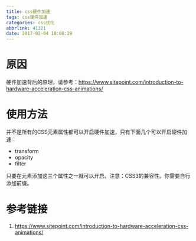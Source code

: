 ```yaml
---
title: css硬件加速
tags: css硬件加速
categories: css优化
abbrlink: 41321
date: 2017-02-04 10:08:29
---
```


# 原因
硬件加速背后的原理，请参考：https://www.sitepoint.com/introduction-to-hardware-acceleration-css-animations/
# 使用方法
并不是所有的CSS元素属性都可以开启硬件加速，只有下面几个可以开启硬件加速： 
 
* transform  
* opacity  
* filter  

只要在元素添加这三个属性之一就可以开启。注意：CSS3的兼容性。你需要自行添加前缀。
# 参考链接 
1. https://www.sitepoint.com/introduction-to-hardware-acceleration-css-animations/

